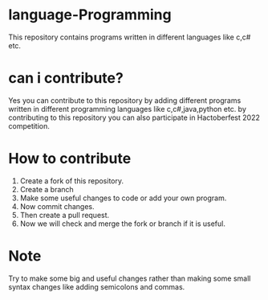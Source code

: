 # language-Programming
This repository contains programs written in different languages like c,c# etc.

# can i contribute?
Yes you can contribute to this repository by adding different programs written in different programming languages like c,c#,java,python etc.
by contributing to this repository you can also participate in Hactoberfest 2022 competition.

# How to contribute
1. Create a fork of this repository.
2. Create a branch 
3. Make some useful changes to code or add your own program.
4. Now commit changes. 
5. Then create a pull request.
6. Now we will check and merge the fork or branch if it is useful.

# Note
Try to make some big and useful changes rather than making some small syntax changes like adding semicolons and commas.
